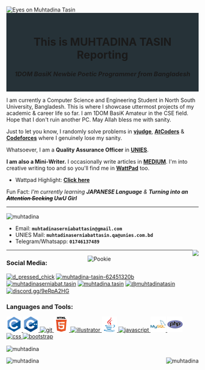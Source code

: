 <img align="center" alt="Eyes on Muhtadina Tasin" width="1000" src="https://github.com/user-attachments/assets/74b902d5-a669-4105-ba80-472e4ee306da">

<div style="background-color: #263238; padding: 20px;">
<h1 align="center">This is MUHTADINA TASIN Reporting</h1>
<h3 align="center"><i>1DOM BasiK Newbie Poetic Programmer from Bangladesh</i></h3>
</div>

I am currently a Computer Science and Engineering Student in North South University, Bangladesh. This is where I showcase uttermost projects of my academic & career life so far. I am 1DOM BasiK Amateur in the CSE field. Hope that I don't ruin another PC. May Allah bless me with sanity.

Just to let you know, I randomly solve problems in **[vjudge](https://vjudge.net/user/tasin49)**, **[AtCoders](https://atcoder.jp/users/tasin49)** & **[Codeforces](https://codeforces.com/profile/tasin49)** where I genuinely lose my sanity.

Whatsoever, I am a **Quality Assurance Officer** in **[UNIES](https://unies.com.bd)**.

**I am also a Mini-Writer.** I occasionally write articles in **[MEDIUM](https://medium.com/@muhtadinatasin)**. I'm into creative writing too and so you'll find me in **[WattPad](https://www.wattpad.com/user/d_pressed_chicken#:~:text=%40-,d_pressed_chicken,-5)** too.
- Wattpad Highlight: **[Click here](https://www.wattpad.com/story/240618128-i-found-you)**

Fun Fact: *I'm currently learning **JAPANESE Language** & **Turning into an ~~Attention Seeking~~ UwU Girl***

---
<img align="center" src="https://img.shields.io/website?label=muhtadina&style=for-the-badge&url=https://hopp.bio/muhtadina-tasin" alt="muhtadina" />

- Email: **`muhtadinaserniabattasin@gmail.com`**
- UNIES Mail: **`muhtadinaserniabattasin.qa@unies.com.bd`**
- Telegram/Whatsapp: **`01746137489`**
<!-- **[See more here](https://hopp.bio/muhtadina-tasin)**-->
<p><a href="https://visitcount.itsvg.in">
  <img align="right" src="https://visitcount.itsvg.in/api?id=TASIN&label=Peek-A-BOO!&color=5&icon=5&pretty=true" />
</a></p>

---
<!-- ### Blogs posts -->
<!-- BLOG-POST-LIST:START -->
<!-- BLOG-POST-LIST:END -->
<img align="right" alt="Pookie" width="275" src="https://github.com/Muhtadina/muhtadina/assets/116006207/789d307e-b699-4dd5-974d-c98eca2b55e6">
<!--<img align="right" alt="Pookie" width="300" height="100" src="https://i.gifer.com/SsQa.gif">-->

<h3 align="left">Social Media:</h3>
<p align="left">
<a href="https://twitter.com/d_pressed_chick" target="blank"><img align="center" src="https://raw.githubusercontent.com/rahuldkjain/github-profile-readme-generator/master/src/images/icons/Social/twitter.svg" alt="d_pressed_chick" height="30" width="40" /></a>
<a href="https://linkedin.com/in/muhtadina-tasin-62451320b" target="blank"><img align="center" src="https://raw.githubusercontent.com/rahuldkjain/github-profile-readme-generator/master/src/images/icons/Social/linked-in-alt.svg" alt="muhtadina-tasin-62451320b" height="30" width="40" /></a>
<a href="https://fb.com/muhtadinaserniabat.tasin" target="blank"><img align="center" src="https://raw.githubusercontent.com/rahuldkjain/github-profile-readme-generator/master/src/images/icons/Social/facebook.svg" alt="muhtadinaserniabat.tasin" height="30" width="40" /></a>
<a href="https://instagram.com/muhtadina.tasin" target="blank"><img align="center" src="https://raw.githubusercontent.com/rahuldkjain/github-profile-readme-generator/master/src/images/icons/Social/instagram.svg" alt="muhtadina.tasin" height="30" width="40" /></a>
<a href="https://medium.com/@muhtadinatasin" target="blank"><img align="center" src="https://raw.githubusercontent.com/rahuldkjain/github-profile-readme-generator/master/src/images/icons/Social/medium.svg" alt="@muhtadinatasin" height="30" width="40" /></a>
<a href="https://discord.gg/discord.gg/9eRpA2HG" target="blank"><img align="center" src="https://raw.githubusercontent.com/rahuldkjain/github-profile-readme-generator/master/src/images/icons/Social/discord.svg" alt="discord.gg/9eRpA2HG" height="30" width="40" /></a>
</p>

<h3 align="left">Languages and Tools:</h3>
<p align="left"> 
<a href="https://www.cprogramming.com/" target="_blank" rel="noreferrer"> <img src="https://raw.githubusercontent.com/devicons/devicon/master/icons/c/c-original.svg" alt="c" width="40" height="40"/> </a> 
<a href="https://www.w3schools.com/cpp/" target="_blank" rel="noreferrer"> <img src="https://raw.githubusercontent.com/devicons/devicon/master/icons/cplusplus/cplusplus-original.svg" alt="cplusplus" width="40" height="40"/> </a> 
<a href="https://git-scm.com/" target="_blank" rel="noreferrer"> <img src="https://www.vectorlogo.zone/logos/git-scm/git-scm-icon.svg" alt="git" width="40" height="40"/> </a> 
<a href="https://www.w3.org/html/" target="_blank" rel="noreferrer"> <img src="https://raw.githubusercontent.com/devicons/devicon/master/icons/html5/html5-original-wordmark.svg" alt="html5" width="40" height="40"/> </a> 
<a href="https://www.adobe.com/in/products/illustrator.html" target="_blank" rel="noreferrer"> <img src="https://www.vectorlogo.zone/logos/adobe_illustrator/adobe_illustrator-icon.svg" alt="illustrator" width="40" height="40"/> </a> 
<a href="https://www.java.com" target="_blank" rel="noreferrer"> <img src="https://raw.githubusercontent.com/devicons/devicon/master/icons/java/java-original.svg" alt="java" width="40" height="40"/> </a> 
<a href="https://developer.mozilla.org/en-US/docs/Web/JavaScript" target="_blank" rel="noreferrer"> <img src="https://openclipart.org/image/800px/272343" alt="javascript" width="40" height="40"/> </a> 
<a href="https://www.mysql.com/" target="_blank" rel="noreferrer"> <img src="https://raw.githubusercontent.com/devicons/devicon/master/icons/mysql/mysql-original-wordmark.svg" alt="mysql" width="40" height="40"/> </a> 
<a href="https://www.php.net" target="_blank" rel="noreferrer"> <img src="https://raw.githubusercontent.com/devicons/devicon/master/icons/php/php-original.svg" alt="php" width="40" height="40"/> </a>
<a href="https://www.w3schools.com/Css/" target="_blank" rel="noreferrer"> <img src="https://logospng.org/download/css-3/logo-css-3-2048.png" alt="css" width="40" height="40"/> </a>
<a href="https://getbootstrap.com" target="_blank" rel="noreferrer"> <img src="https://logospng.org/download/bootstrap/bootstrap-4096.png" alt="bootstrap" width="40" height="40"/> </a>
</p>




<p><img align="center" src="https://github-readme-stats.vercel.app/api/top-langs?username=muhtadina&show_icons=true&title_color=ffffff&icon_color=bb2acf&text_color=daf7dc&bg_color=263238&locale=en&layout=compact" alt="muhtadina" /></p>

<p>&nbsp;<img align="left" src="https://github-readme-stats.vercel.app/api?username=muhtadina&show_icons=true&text_color=daf7dc&c&bg_color=263238&locale=en" alt="muhtadina" /><img align="right" src="https://github-readme-streak-stats.herokuapp.com/?user=muhtadina&show_icons=true&title_color=ffffff&icon_color=bb2acf&text_color=daf7dc&bg_color=263238&locale=en&layout=compact" alt="muhtadina" /></p>


